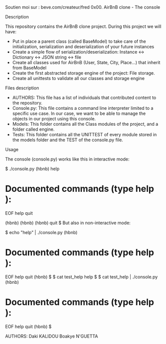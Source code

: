 Soutien moi sur : beve.com/createur/fred
0x00. AirBnB clone - The console

Description

This repository contains the AirBnB clone project. During this project we will have:

- Put in place a parent class (called BaseModel) to take care of the initialization, serialization and deserialization of your future instances
- Create a simple flow of serialization/deserialization: Instance <-> Dictionary <-> JSON string <-> file
- Create all classes used for AirBnB (User, State, City, Place…) that inherit from BaseModel
- Create the first abstracted storage engine of the project: File storage.
- Create all unittests to validate all our classes and storage engine


Files description

- AUTHORS: This file has a list of individuals that contributed content to the repository.
- Console.py: This file contains a command line interpreter limited to a specific use case. In our case, we want to be able to manage the objects in our project using this console.
- Models: This folder contains all the Class modules of the project, and a folder called engine.
- Tests: This folder contains all the UNITTEST of every module stored in the models folder and the TEST of the console.py file.


Usage

The console (console.py) works like this in interactive mode:

$ ./console.py
(hbnb) help

Documented commands (type help <topic>):
========================================
EOF  help  quit

(hbnb) 
(hbnb) 
(hbnb) quit
$
But also in non-interactive mode:

$ echo "help" | ./console.py
(hbnb)

Documented commands (type help <topic>):
========================================
EOF  help  quit
(hbnb) 
$
$ cat test_help
help
$
$ cat test_help | ./console.py
(hbnb)

Documented commands (type help <topic>):
========================================
EOF  help  quit
(hbnb) 
$


AUTHORS:
Daki KALIDOU
Boakye N'GUETTA
